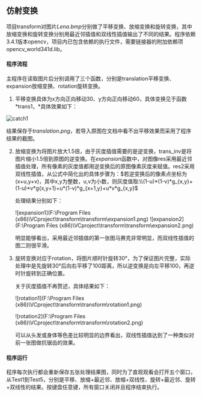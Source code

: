 ## 仿射变换

项目transform对图片*Lena.bmp*分别做了平移变换、放缩变换和旋转变换，其中放缩变换和旋转变换分别用最近邻插值和双线性插值输出了不同的结果。程序依赖3.4.1版本opencv，项目内已包含依赖的执行文件，需要链接器的附加依赖项opencv_world341d.lib。 

#### 程序流程

主程序在读取图片后分别调用了三个函数，分别是translation平移变换、expansion放缩变换、rotation旋转变换。

1. 平移变换具体为x方向正向移动30、y方向正向移动60，具体变换见于函数*trans1，*具体效果如下：

![catch1](github.com/LunaElfGaming/ImageTransform/raw/master/catch1.PNG)

​	结果保存于*translation.png*，若导入原图在文档中看不出平移效果而采用了程序结果的截图。

2. 放缩变换为将图片放大1.5倍，由于灰度插值需要的是逆变换，trans_inv是将图片缩小1.5倍到原图的逆变换。在*expansion*函数中，对图像res采用最近邻插值处理，所有像素的灰度值都用逆变换后的原图像素灰度来赋值。res2采用双线性插值，从公式中简化出的具体步骤为：$若逆变换后的像素点坐标为(x+u,y+v)，其中x,y为整数，u,v为小数，则灰度值取:\\(1-u)*(1-v)*g_{x,y}+(1-u)*v*g{x,y+1}+u*(1-v)*g_{x+1,y}+u*v*g_{x,y}$

   处理结果分别如下：

   ![expansion1](F:\Program Files (x86)\VCproject\transform\transform\expansion1.png)
   ![expansion2](F:\Program Files (x86)\VCproject\transform\transform\expansion2.png)

   明显能够看出，采用最近邻插值的第一张图马赛克非常明显，而双线性插值的图二则很平滑。

3. 旋转变换对应于rotation，将图片顺时针旋转30°，为了保证图片完整，实际处理中是先旋转30°后向右平移了100距离，所以逆变换是向左平移100，再逆时针旋转到正确位置。

   关于灰度插值不再赘述，具体结果如下：

   

   ![rotation1](F:\Program Files (x86)\VCproject\transform\transform\rotation1.png)

   ![rotation2](F:\Program Files (x86)\VCproject\transform\transform\rotation2.png)

   可以从头发或身体等色差比较明显的边界看出，双线性插值达到了一种类似对前一张图做抗锯齿的效果。

#### 程序运行

程序每次执行都会重新保存五张处理结果图，同时为了直观观看会打开五个窗口，从Test1到Test5，分别是平移、放缩+最近邻、放缩+双线性、旋转+最近邻、旋转+双线性的结果。按键盘任意键，所有窗口关闭并且程序结束执行。

